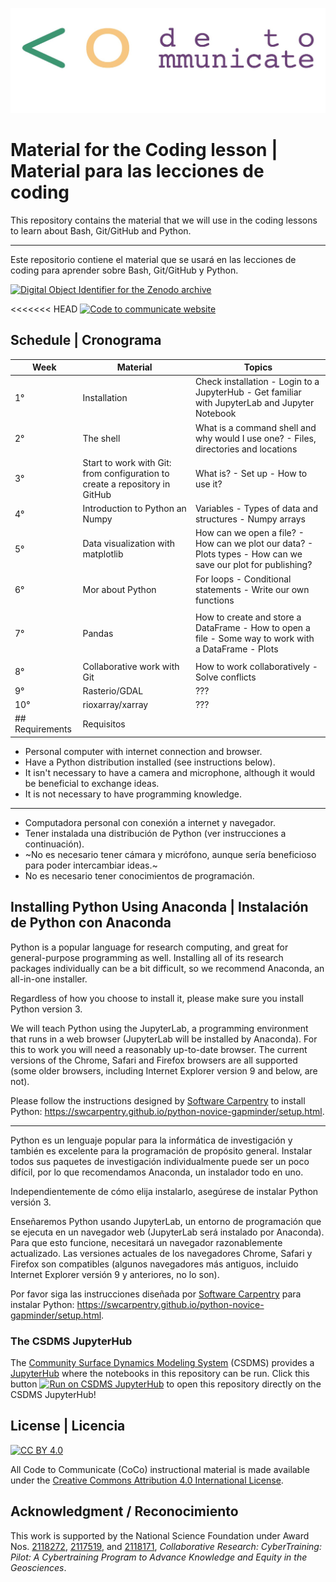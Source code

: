 ![CoCo banner](./media/coco-banner.jpg)

# Material for the Coding lesson | Material para las lecciones de coding

This repository contains the material that we will use in the coding lessons to
learn about Bash, Git/GitHub and Python.

---

Este repositorio contiene el material que se usará en las lecciones de coding
para aprender sobre Bash, Git/GitHub y Python.

<a href="https://doi.org/10.5281/zenodo.7102509">
<img
src="https://img.shields.io/badge/doi-10.5281%2Fzenodo.7102509-blue.svg?style=flat-square"
alt="Digital Object Identifier for the Zenodo archive"
/>
</a>

<<<<<<< HEAD
<a href="https://www.codecommunicate.org/">
<img
src="https://img.shields.io/badge/website-www.codecomunicate.org-blue.svg?style=flat-square"
alt="Code to communicate website"
/>
</a>

## Schedule | Cronograma

| Week            | Material                                                                    | Topics                                                                                                       |
| --------------- | --------------------------------------------------------------------------- | ------------------------------------------------------------------------------------------------------------ |
| 1°              | Installation                                                                | Check installation - Login to a JupyterHub - Get familiar with JupyterLab and Jupyter Notebook               |
| 2°              | The shell                                                                   | What is a command shell and why would I use one? - Files, directories and locations                          |
| 3°              | Start to work with Git: from configuration to create a repository in GitHub | What is? - Set up - How to use it?                                                                           |
| 4°              | Introduction to Python an Numpy                                             | Variables - Types of data and structures - Numpy arrays                                                      |
| 5°              | Data visualization with matplotlib                                          | How can we open a file? - How can we plot our data? - Plots types - How can we save our plot for publishing? |
| 6°              | Mor about Python                                                            | For loops - Conditional statements - Write our own functions                                                 |
|                 |
| 7°              | Pandas                                                                      | How to create and store a DataFrame - How to open a file - Some way to work with a DataFrame - Plots         |
|                 |
| 8°              | Collaborative work with Git                                                 | How to work collaboratively - Solve conflicts                                                                |
| 9°              | Rasterio/GDAL                                                               | ???                                                                                                          |
| 10°             | rioxarray/xarray                                                            | ???                                                                                                          |
| ## Requirements | Requisitos                                                                  |

- Personal computer with internet connection and browser.
- Have a Python distribution installed (see instructions below).
- It isn't necessary to have a camera and microphone, although it would be
  beneficial to exchange ideas.
- It is not necessary to have programming knowledge.

---

- Computadora personal con conexión a internet y navegador.
- Tener instalada una distribución de Python (ver instrucciones a continuación).
- ~No es necesario tener cámara y micrófono, aunque sería beneficioso para poder
  intercambiar ideas.~
- No es necesario tener conocimientos de programación.

## Installing Python Using Anaconda | Instalación de Python con Anaconda

Python is a popular language for research computing, and great for
general-purpose programming as well.
Installing all of its research packages individually can be a bit difficult,
so we recommend Anaconda, an all-in-one installer.

Regardless of how you choose to install it, please make sure you install Python
version 3.

We will teach Python using the JupyterLab, a programming environment that runs
in a web browser (JupyterLab will be installed by Anaconda).
For this to work you will need a reasonably up-to-date browser.
The current versions of the Chrome, Safari and Firefox browsers are all
supported (some older browsers, including Internet Explorer version 9 and
below, are not).

Please follow the instructions designed by
[Software Carpentry](https://software-carpentry.org) to install Python:
https://swcarpentry.github.io/python-novice-gapminder/setup.html.

---

Python es un lenguaje popular para la informática de investigación y también
es excelente para la programación de propósito general.
Instalar todos sus paquetes de investigación individualmente puede ser un poco
difícil, por lo que recomendamos Anaconda, un instalador todo en uno.

Independientemente de cómo elija instalarlo, asegúrese de instalar Python
versión 3.

Enseñaremos Python usando JupyterLab, un entorno de programación que se
ejecuta en un navegador web (JupyterLab será instalado por Anaconda).
Para que esto funcione, necesitará un navegador razonablemente actualizado.
Las versiones actuales de los navegadores Chrome, Safari y Firefox son
compatibles (algunos navegadores más antiguos, incluido Internet Explorer
versión 9 y anteriores, no lo son).

Por favor siga las instrucciones diseñada por
[Software Carpentry](https://software-carpentry.org) para instalar Python:
https://swcarpentry.github.io/python-novice-gapminder/setup.html.

### The CSDMS JupyterHub

The [Community Surface Dynamics Modeling System][csdms] (CSDMS)
provides a [JupyterHub][jhub] where the notebooks in this repository can be run.
Click this button [![Run on CSDMS JupyterHub][badge]][nbgitpuller-link]
to open this repository directly on the CSDMS JupyterHub!

## License | Licencia

[![CC BY 4.0][cc-by-image]][cc-by]

All Code to Communicate (CoCo) instructional material is made available under
the [Creative Commons Attribution 4.0 International License][cc-by].

## Acknowledgment / Reconocimiento

This work is supported by the National Science Foundation
under Award Nos. [2118272][nsf-award-nicole], [2117519][nsf-award-julie], and
[2118171][nsf-award-mark],
_Collaborative Research: CyberTraining: Pilot: A Cybertraining Program to
Advance Knowledge and Equity in the Geosciences_.

<!-- Links -->

[badge]: https://img.shields.io/badge/CSDMS-JupyterHub-orange.svg
[cc-by]: http://creativecommons.org/licenses/by/4.0/
[cc-by-image]: https://i.creativecommons.org/l/by/4.0/88x31.png
[csdms]: https://csdms.colorado.edu
[jhub]: https://lab.openearthscape.org
[nbgitpuller-link]: https://lab.openearthscape.org/hub/user-redirect/git-pull?repo=https%3A%2F%2Fgithub.com%2FCodeToCommunicate%2FCoCoLessons&urlpath=lab%2Ftree%2FCoCoLessons%2F%3Fautodecode&branch=main
[notebook]: ./lessons/jupyter/general_jupyter_notebook_tutorial.ipynb
[nsf-award-nicole]: https://www.nsf.gov/awardsearch/showAward?AWD_ID=2118272
[nsf-award-julie]: https://www.nsf.gov/awardsearch/showAward?AWD_ID=2117519
[nsf-award-mark]: https://www.nsf.gov/awardsearch/showAward?AWD_ID=2118171
